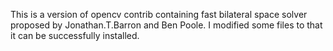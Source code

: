 This is a version of opencv contrib containing fast bilateral space solver proposed by Jonathan.T.Barron and Ben Poole. I modified some files to that it can be successfully installed.
